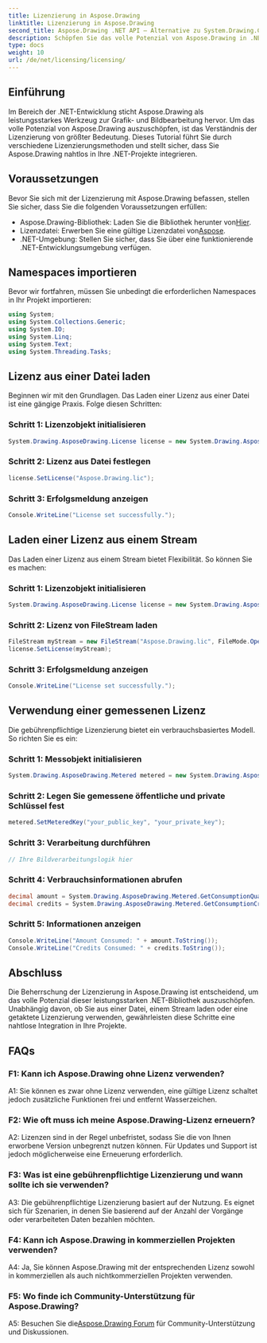 ```yaml
---
title: Lizenzierung in Aspose.Drawing
linktitle: Lizenzierung in Aspose.Drawing
second_title: Aspose.Drawing .NET API – Alternative zu System.Drawing.Common
description: Schöpfen Sie das volle Potenzial von Aspose.Drawing in .NET aus. Master-Lizenzierung für nahtlose Integration. Laden Sie es jetzt herunter und verbessern Sie Ihre Grafik- und Bildbearbeitung.
type: docs
weight: 10
url: /de/net/licensing/licensing/
---
```

## Einführung

Im Bereich der .NET-Entwicklung sticht Aspose.Drawing als leistungsstarkes Werkzeug zur Grafik- und Bildbearbeitung hervor. Um das volle Potenzial von Aspose.Drawing auszuschöpfen, ist das Verständnis der Lizenzierung von größter Bedeutung. Dieses Tutorial führt Sie durch verschiedene Lizenzierungsmethoden und stellt sicher, dass Sie Aspose.Drawing nahtlos in Ihre .NET-Projekte integrieren.

## Voraussetzungen

Bevor Sie sich mit der Lizenzierung mit Aspose.Drawing befassen, stellen Sie sicher, dass Sie die folgenden Voraussetzungen erfüllen:

-  Aspose.Drawing-Bibliothek: Laden Sie die Bibliothek herunter von[Hier](https://releases.aspose.com/drawing/net/).
-  Lizenzdatei: Erwerben Sie eine gültige Lizenzdatei von[Aspose](https://purchase.aspose.com/buy).
- .NET-Umgebung: Stellen Sie sicher, dass Sie über eine funktionierende .NET-Entwicklungsumgebung verfügen.

## Namespaces importieren

Bevor wir fortfahren, müssen Sie unbedingt die erforderlichen Namespaces in Ihr Projekt importieren:

```csharp
using System;
using System.Collections.Generic;
using System.IO;
using System.Linq;
using System.Text;
using System.Threading.Tasks;
```

## Lizenz aus einer Datei laden

Beginnen wir mit den Grundlagen. Das Laden einer Lizenz aus einer Datei ist eine gängige Praxis. Folge diesen Schritten:

### Schritt 1: Lizenzobjekt initialisieren

```csharp
System.Drawing.AsposeDrawing.License license = new System.Drawing.AsposeDrawing.License();
```

### Schritt 2: Lizenz aus Datei festlegen

```csharp
license.SetLicense("Aspose.Drawing.lic");
```

### Schritt 3: Erfolgsmeldung anzeigen

```csharp
Console.WriteLine("License set successfully.");
```

## Laden einer Lizenz aus einem Stream

Das Laden einer Lizenz aus einem Stream bietet Flexibilität. So können Sie es machen:

### Schritt 1: Lizenzobjekt initialisieren

```csharp
System.Drawing.AsposeDrawing.License license = new System.Drawing.AsposeDrawing.License();
```

### Schritt 2: Lizenz von FileStream laden

```csharp
FileStream myStream = new FileStream("Aspose.Drawing.lic", FileMode.Open);
license.SetLicense(myStream);
```

### Schritt 3: Erfolgsmeldung anzeigen

```csharp
Console.WriteLine("License set successfully.");
```

## Verwendung einer gemessenen Lizenz

Die gebührenpflichtige Lizenzierung bietet ein verbrauchsbasiertes Modell. So richten Sie es ein:

### Schritt 1: Messobjekt initialisieren

```csharp
System.Drawing.AsposeDrawing.Metered metered = new System.Drawing.AsposeDrawing.Metered();
```

### Schritt 2: Legen Sie gemessene öffentliche und private Schlüssel fest

```csharp
metered.SetMeteredKey("your_public_key", "your_private_key");
```

### Schritt 3: Verarbeitung durchführen

```csharp
// Ihre Bildverarbeitungslogik hier
```

### Schritt 4: Verbrauchsinformationen abrufen

```csharp
decimal amount = System.Drawing.AsposeDrawing.Metered.GetConsumptionQuantity();
decimal credits = System.Drawing.AsposeDrawing.Metered.GetConsumptionCredit();
```

### Schritt 5: Informationen anzeigen

```csharp
Console.WriteLine("Amount Consumed: " + amount.ToString());
Console.WriteLine("Credits Consumed: " + credits.ToString());
```

## Abschluss

Die Beherrschung der Lizenzierung in Aspose.Drawing ist entscheidend, um das volle Potenzial dieser leistungsstarken .NET-Bibliothek auszuschöpfen. Unabhängig davon, ob Sie aus einer Datei, einem Stream laden oder eine getaktete Lizenzierung verwenden, gewährleisten diese Schritte eine nahtlose Integration in Ihre Projekte.

## FAQs

### F1: Kann ich Aspose.Drawing ohne Lizenz verwenden?

A1: Sie können es zwar ohne Lizenz verwenden, eine gültige Lizenz schaltet jedoch zusätzliche Funktionen frei und entfernt Wasserzeichen.

### F2: Wie oft muss ich meine Aspose.Drawing-Lizenz erneuern?

A2: Lizenzen sind in der Regel unbefristet, sodass Sie die von Ihnen erworbene Version unbegrenzt nutzen können. Für Updates und Support ist jedoch möglicherweise eine Erneuerung erforderlich.

### F3: Was ist eine gebührenpflichtige Lizenzierung und wann sollte ich sie verwenden?

A3: Die gebührenpflichtige Lizenzierung basiert auf der Nutzung. Es eignet sich für Szenarien, in denen Sie basierend auf der Anzahl der Vorgänge oder verarbeiteten Daten bezahlen möchten.

### F4: Kann ich Aspose.Drawing in kommerziellen Projekten verwenden?

A4: Ja, Sie können Aspose.Drawing mit der entsprechenden Lizenz sowohl in kommerziellen als auch nichtkommerziellen Projekten verwenden.

### F5: Wo finde ich Community-Unterstützung für Aspose.Drawing?

 A5: Besuchen Sie die[Aspose.Drawing Forum](https://forum.aspose.com/c/diagram/17) für Community-Unterstützung und Diskussionen.